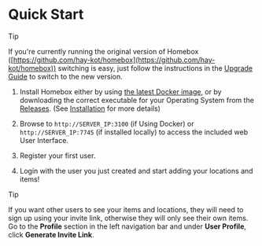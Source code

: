 # Quick Start

> [!TIP]
> If you're currently running the original version of Homebox ([https://github.com/hay-kot/homebox](https://github.com/hay-kot/homebox)) switching is easy, just follow the instructions in the [Upgrade Guide](./migration) to switch to the new version.
1. Install Homebox either by using [the latest Docker image](./installation#docker), or by downloading the correct executable for your Operating System from the [Releases](https://github.com/sysadminsmedia/homebox/releases). (See [Installation](./installation) for more details)

2. Browse to `http://SERVER_IP:3100` (if Using Docker) or `http://SERVER_IP:7745` (if installed locally) to access the included web User Interface.

3. Register your first user.

4. Login with the user you just created and start adding your locations and items!

> [!TIP]
> If you want other users to see your items and locations, they will need to sign up using your invite link, otherwise they will only see their own items. Go to the **Profile** section in the left navigation bar and under **User Profile**, click **Generate Invite Link**. 